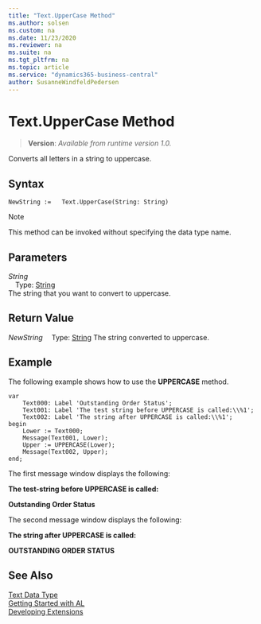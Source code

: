 ```yaml
---
title: "Text.UpperCase Method"
ms.author: solsen
ms.custom: na
ms.date: 11/23/2020
ms.reviewer: na
ms.suite: na
ms.tgt_pltfrm: na
ms.topic: article
ms.service: "dynamics365-business-central"
author: SusanneWindfeldPedersen
---
```

[//]: # (START>DO_NOT_EDIT)
[//]: # (IMPORTANT:Do not edit any of the content between here and the END>DO_NOT_EDIT.)
[//]: # (Any modifications should be made in the .xml files in the ModernDev repo.)
# Text.UpperCase Method
> **Version**: _Available from runtime version 1.0._

Converts all letters in a string to uppercase.


## Syntax
```
NewString :=   Text.UpperCase(String: String)
```
> [!NOTE]
> This method can be invoked without specifying the data type name.
## Parameters
*String*  
&emsp;Type: [String](../string/string-data-type.md)  
The string that you want to convert to uppercase.  


## Return Value
*NewString*
&emsp;Type: [String](../string/string-data-type.md)
The string converted to uppercase.


[//]: # (IMPORTANT: END>DO_NOT_EDIT)

## Example  
 The following example shows how to use the **UPPERCASE** method.  
  
```  
var
    Text000: Label 'Outstanding Order Status';  
    Text001: Label 'The test string before UPPERCASE is called:\\%1';  
    Text002: Label 'The string after UPPERCASE is called:\\%1';  
begin
    Lower := Text000;  
    Message(Text001, Lower);  
    Upper := UPPERCASE(Lower);  
    Message(Text002, Upper);  
end;
```  
  
 The first message window displays the following:  
  
 **The test-string before UPPERCASE is called:**  
  
 **Outstanding Order Status**  
  
 The second message window displays the following:  
  
 **The string after UPPERCASE is called:**  
  
 **OUTSTANDING ORDER STATUS**  

## See Also
[Text Data Type](text-data-type.md)  
[Getting Started with AL](../../devenv-get-started.md)  
[Developing Extensions](../../devenv-dev-overview.md)